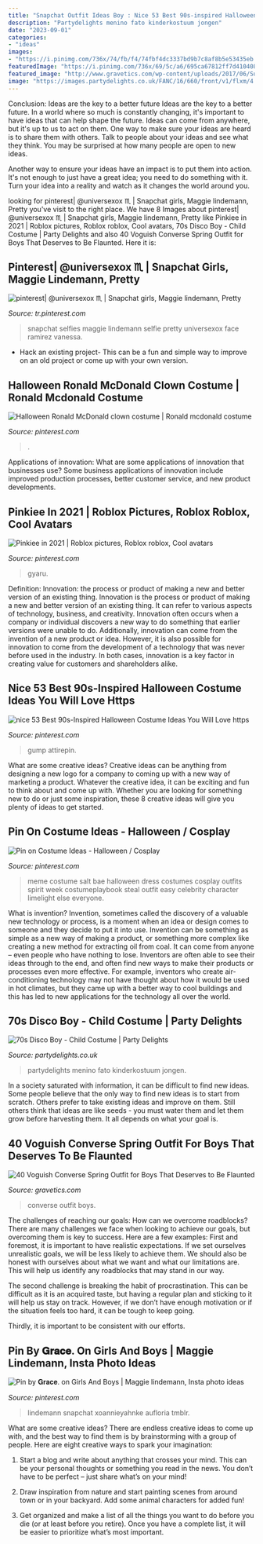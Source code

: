 ```yaml
---
title: "Snapchat Outfit Ideas Boy : Nice 53 Best 90s-inspired Halloween Costume Ideas You Will Love Https"
description: "Partydelights menino fato kinderkostuum jongen"
date: "2023-09-01"
categories:
- "ideas"
images:
- "https://i.pinimg.com/736x/74/fb/f4/74fbf4dc3337bd9b7c8af8b5e53435eb.jpg"
featuredImage: "https://i.pinimg.com/736x/69/5c/a6/695ca67812ff7d4104080e9a7c2195c9.jpg"
featured_image: "http://www.gravetics.com/wp-content/uploads/2017/06/Summer-Outfit-With-Converse.jpg"
image: "https://images.partydelights.co.uk/FANC/16/660/front/v1/flxm/4.jpg"
---
```



Conclusion: Ideas are the key to a better future
Ideas are the key to a better future. In a world where so much is constantly changing, it's important to have ideas that can help shape the future. Ideas can come from anywhere, but it's up to us to act on them.
One way to make sure your ideas are heard is to share them with others. Talk to people about your ideas and see what they think. You may be surprised at how many people are open to new ideas.

Another way to ensure your ideas have an impact is to put them into action. It's not enough to just have a great idea; you need to do something with it. Turn your idea into a reality and watch as it changes the world around you.

	

		
looking for pinterest| @universexox ♏ | Snapchat girls, Maggie lindemann, Pretty you've visit to the right place. We have 8 Images about pinterest| @universexox ♏ | Snapchat girls, Maggie lindemann, Pretty like Pinkiee in 2021 | Roblox pictures, Roblox roblox, Cool avatars, 70s Disco Boy - Child Costume | Party Delights and also 40 Voguish Converse Spring Outfit for Boys That Deserves to Be Flaunted. Here it is:
		
    
## Pinterest| @universexox ♏ | Snapchat Girls, Maggie Lindemann, Pretty

<img loading=lazy src="https://i.pinimg.com/736x/69/5c/a6/695ca67812ff7d4104080e9a7c2195c9.jpg" onerror="this.onerror=null;this.src='https://tse4.mm.bing.net/th?id=OIP.kKAB_J4rc7uNayYp2i81VAHaLY&amp;pid=15.1';" alt="pinterest| @universexox ♏ | Snapchat girls, Maggie lindemann, Pretty">

_Source: tr.pinterest.com_

>snapchat selfies maggie lindemann selfie pretty universexox face ramirez vanessa. 

	

- Hack an existing project- This can be a fun and simple way to improve on an old project or come up with your own version.

    
## Halloween Ronald McDonald Clown Costume | Ronald Mcdonald Costume

<img loading=lazy src="https://i.pinimg.com/736x/28/56/d3/2856d353826b157ec22a283cb53de819.jpg" onerror="this.onerror=null;this.src='https://tse2.mm.bing.net/th?id=OIP.mw8pFIXgIffY5kAL5rNJCAHaNK&amp;pid=15.1';" alt="Halloween Ronald McDonald clown costume | Ronald mcdonald costume">

_Source: pinterest.com_

>. 

	

Applications of innovation: What are some applications of innovation that businesses use?
Some business applications of innovation include improved production processes, better customer service, and new product developments.

    
## Pinkiee In 2021 | Roblox Pictures, Roblox Roblox, Cool Avatars

<img loading=lazy src="https://i.pinimg.com/736x/2e/c0/47/2ec0474d9aa6208adb1d6186ddbca227.jpg" onerror="this.onerror=null;this.src='https://tse2.mm.bing.net/th?id=OIP.aEurISryJgBIZBmFqjs66wHaOc&amp;pid=15.1';" alt="Pinkiee in 2021 | Roblox pictures, Roblox roblox, Cool avatars">

_Source: pinterest.com_

>gyaru. 

	

Definition: Innovation: the process or product of making a new and better version of an existing thing.
Innovation is the process or product of making a new and better version of an existing thing. It can refer to various aspects of technology, business, and creativity. Innovation often occurs when a company or individual discovers a new way to do something that earlier versions were unable to do. Additionally, innovation can come from the invention of a new product or idea. However, it is also possible for innovation to come from the development of a technology that was never before used in the industry. In both cases, innovation is a key factor in creating value for customers and shareholders alike.

    
## Nice 53 Best 90s-Inspired Halloween Costume Ideas You Will Love Https

<img loading=lazy src="https://i.pinimg.com/736x/0f/e6/2c/0fe62c81697597ca854ded9333a917b2.jpg" onerror="this.onerror=null;this.src='https://tse2.mm.bing.net/th?id=OIP.HySVCr3r8Dxyw8joWK2ozQHaLH&amp;pid=15.1';" alt="nice 53 Best 90s-Inspired Halloween Costume Ideas You Will Love https">

_Source: pinterest.com_

>gump attirepin. 

	

What are some creative ideas?
Creative ideas can be anything from designing a new logo for a company to coming up with a new way of marketing a product. Whatever the creative idea, it can be exciting and fun to think about and come up with. Whether you are looking for something new to do or just some inspiration, these 8 creative ideas will give you plenty of ideas to get started.

    
## Pin On Costume Ideas - Halloween / Cosplay

<img loading=lazy src="https://i.pinimg.com/736x/7d/5d/3a/7d5d3a0c101c242740415d7d46157987--bae-meme-character-ideas.jpg" onerror="this.onerror=null;this.src='https://tse1.mm.bing.net/th?id=OIP.HqExa0ZcFs3ScxJwRCMAiQAAAA&amp;pid=15.1';" alt="Pin on Costume Ideas - Halloween / Cosplay">

_Source: pinterest.com_

>meme costume salt bae halloween dress costumes cosplay outfits spirit week costumeplaybook steal outfit easy celebrity character limelight else everyone. 

	

What is invention?
Invention, sometimes called the discovery of a valuable new technology or process, is a moment when an idea or design comes to someone and they decide to put it into use. Invention can be something as simple as a new way of making a product, or something more complex like creating a new method for extracting oil from coal. It can come from anyone – even people who have nothing to lose. Inventors are often able to see their ideas through to the end, and often find new ways to make their products or processes even more effective. For example, inventors who create air-conditioning technology may not have thought about how it would be used in hot climates, but they came up with a better way to cool buildings and this has led to new applications for the technology all over the world.

    
## 70s Disco Boy - Child Costume | Party Delights

<img loading=lazy src="https://images.partydelights.co.uk/FANC/16/660/front/v1/flxm/4.jpg" onerror="this.onerror=null;this.src='https://tse3.mm.bing.net/th?id=OIP.PAFReTPSB2HM-KNLvYBPCQHaJ4&amp;pid=15.1';" alt="70s Disco Boy - Child Costume | Party Delights">

_Source: partydelights.co.uk_

>partydelights menino fato kinderkostuum jongen. 

	

In a society saturated with information, it can be difficult to find new ideas. Some people believe that the only way to find new ideas is to start from scratch. Others prefer to take existing ideas and improve on them. Still others think that ideas are like seeds - you must water them and let them grow before harvesting them. It all depends on what your goal is.

    
## 40 Voguish Converse Spring Outfit For Boys That Deserves To Be Flaunted

<img loading=lazy src="http://www.gravetics.com/wp-content/uploads/2017/06/Summer-Outfit-With-Converse.jpg" onerror="this.onerror=null;this.src='https://tse4.mm.bing.net/th?id=OIP.PNpRnr9ld85bywAtrWwleQAAAA&amp;pid=15.1';" alt="40 Voguish Converse Spring Outfit for Boys That Deserves to Be Flaunted">

_Source: gravetics.com_

>converse outfit boys. 

	

The challenges of reaching our goals: How can we overcome roadblocks?
There are many challenges we face when looking to achieve our goals, but overcoming them is key to success. Here are a few examples:
First and foremost, it is important to have realistic expectations. If we set ourselves unrealistic goals, we will be less likely to achieve them. We should also be honest with ourselves about what we want and what our limitations are. This will help us identify any roadblocks that may stand in our way.

The second challenge is breaking the habit of procrastination. This can be difficult as it is an acquired taste, but having a regular plan and sticking to it will help us stay on track. However, if we don’t have enough motivation or if the situation feels too hard, it can be tough to keep going.

Thirdly, it is important to be consistent with our efforts.

    
## Pin By 𝐆𝐫𝐚𝐜𝐞. On Girls And Boys | Maggie Lindemann, Insta Photo Ideas

<img loading=lazy src="https://i.pinimg.com/736x/74/fb/f4/74fbf4dc3337bd9b7c8af8b5e53435eb.jpg" onerror="this.onerror=null;this.src='https://tse2.mm.bing.net/th?id=OIP.zEcbWOHoMQ3TmYrgfidH8wHaNJ&amp;pid=15.1';" alt="Pin by 𝐆𝐫𝐚𝐜𝐞. on Girls And Boys | Maggie lindemann, Insta photo ideas">

_Source: pinterest.com_

>lindemann snapchat xoannieyahnke aufloria tmblr. 

	

What are some creative ideas?
There are endless creative ideas to come up with, and the best way to find them is by brainstorming with a group of people. Here are eight creative ways to spark your imagination: 
1. Start a blog and write about anything that crosses your mind. This can be your personal thoughts or something you read in the news. You don’t have to be perfect – just share what’s on your mind!

2. Draw inspiration from nature and start painting scenes from around town or in your backyard. Add some animal characters for added fun!

3. Get organized and make a list of all the things you want to do before you die (or at least before you retire). Once you have a complete list, it will be easier to prioritize what’s most important.

